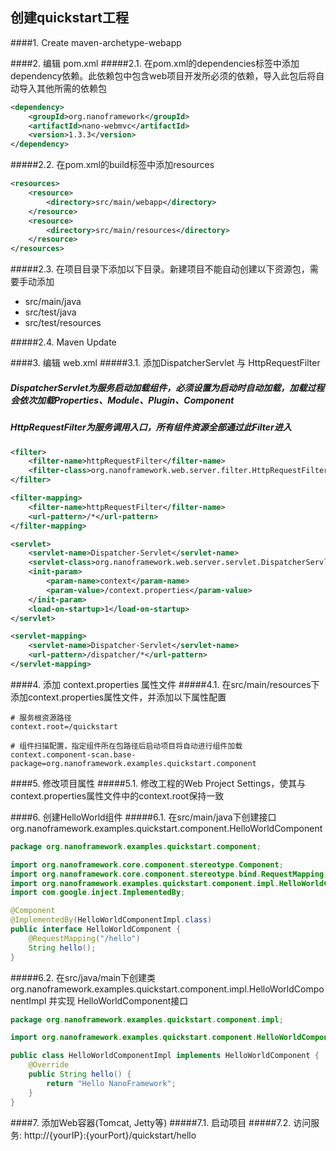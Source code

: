 创建quickstart工程
----

####1. Create maven-archetype-webapp

####2. 编辑 pom.xml
#####2.1. 在pom.xml的dependencies标签中添加dependency依赖。此依赖包中包含web项目开发所必须的依赖，导入此包后将自动导入其他所需的依赖包
```xml
<dependency>
	<groupId>org.nanoframework</groupId>
	<artifactId>nano-webmvc</artifactId>
	<version>1.3.3</version>
</dependency>
```
#####2.2. 在pom.xml的build标签中添加resources
```xml
<resources>
	<resource>
		<directory>src/main/webapp</directory>
	</resource>
	<resource>
		<directory>src/main/resources</directory>
	</resource>
</resources>
```
#####2.3. 在项目目录下添加以下目录。新建项目不能自动创建以下资源包，需要手动添加
- src/main/java
- src/test/java
- src/test/resources

#####2.4. Maven Update

####3. 编辑 web.xml
#####3.1. 添加DispatcherServlet 与 HttpRequestFilter
##### DispatcherServlet为服务启动加载组件，必须设置为启动时自动加载，加载过程会依次加载Properties、Module、Plugin、Component
##### HttpRequestFilter为服务调用入口，所有组件资源全部通过此Filter进入
```xml
<filter>
	<filter-name>httpRequestFilter</filter-name>
	<filter-class>org.nanoframework.web.server.filter.HttpRequestFilter</filter-class>
</filter>

<filter-mapping>
	<filter-name>httpRequestFilter</filter-name>
	<url-pattern>/*</url-pattern>
</filter-mapping>

<servlet>
	<servlet-name>Dispatcher-Servlet</servlet-name>
	<servlet-class>org.nanoframework.web.server.servlet.DispatcherServlet</servlet-class>
	<init-param>
		<param-name>context</param-name>
		<param-value>/context.properties</param-value>
	</init-param>
	<load-on-startup>1</load-on-startup>
</servlet>

<servlet-mapping>
	<servlet-name>Dispatcher-Servlet</servlet-name>
	<url-pattern>/dispatcher/*</url-pattern>
</servlet-mapping>
```

####4. 添加 context.properties 属性文件
#####4.1. 在src/main/resources下添加context.properties属性文件，并添加以下属性配置
```properties
# 服务根资源路径
context.root=/quickstart

# 组件扫描配置，指定组件所在包路径后启动项目将自动进行组件加载
context.component-scan.base-package=org.nanoframework.examples.quickstart.component
```

####5. 修改项目属性
#####5.1. 修改工程的Web Project Settings，使其与context.properties属性文件中的context.root保持一致

####6. 创建HelloWorld组件
#####6.1. 在src/main/java下创建接口 org.nanoframework.examples.quickstart.component.HelloWorldComponent
```java
package org.nanoframework.examples.quickstart.component;

import org.nanoframework.core.component.stereotype.Component;
import org.nanoframework.core.component.stereotype.bind.RequestMapping;
import org.nanoframework.examples.quickstart.component.impl.HelloWorldComponentImpl;
import com.google.inject.ImplementedBy;

@Component
@ImplementedBy(HelloWorldComponentImpl.class)
public interface HelloWorldComponent {
    @RequestMapping("/hello")
    String hello();
}
```

#####6.2. 在src/java/main下创建类 org.nanoframework.examples.quickstart.component.impl.HelloWorldComponentImpl 并实现 HelloWorldComponent接口
```java
package org.nanoframework.examples.quickstart.component.impl;

import org.nanoframework.examples.quickstart.component.HelloWorldComponent;

public class HelloWorldComponentImpl implements HelloWorldComponent {
    @Override
    public String hello() {
        return "Hello NanoFramework";
    }
}
```

####7. 添加Web容器(Tomcat, Jetty等)
#####7.1. 启动项目
#####7.2. 访问服务:  http://{yourIP}:{yourPort}/quickstart/hello

